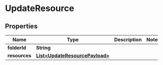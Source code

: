 

# UpdateResource


## Properties

| Name | Type | Description | Notes |
|------------ | ------------- | ------------- | -------------|
|**folderId** | **String** |  |  |
|**resources** | [**List&lt;UpdateResourcePayload&gt;**](UpdateResourcePayload.md) |  |  |



